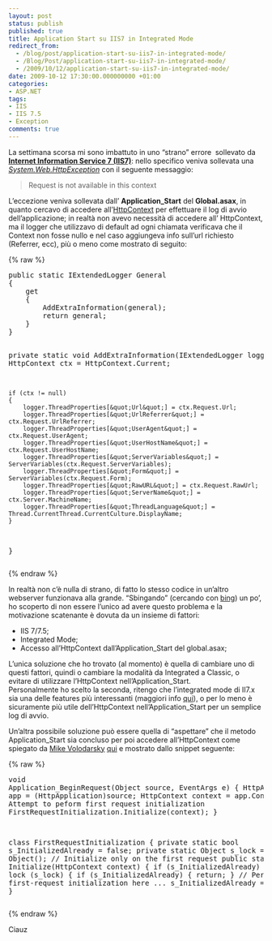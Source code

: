 ```yaml
---
layout: post
status: publish
published: true
title: Application Start su IIS7 in Integrated Mode
redirect_from: 
  - /blog/post/application-start-su-iis7-in-integrated-mode/
  - /Blog/Post/application-start-su-iis7-in-integrated-mode/
  - /2009/10/12/application-start-su-iis7-in-integrated-mode/
date: 2009-10-12 17:30:00.000000000 +01:00
categories:
- ASP.NET
tags:
- IIS
- IIS 7.5
- Exception
comments: true
---
```

<p>La settimana scorsa mi sono imbattuto in uno “strano” errore&#160; sollevato da <strong><a title="Internet Information Service" href="http://imperugo.tostring.it/blog/search?q=IIS&amp;searchButton=Go" target="_blank">Internet Information Service 7 (IIS7)</a></strong>: nello specifico veniva sollevata una <em><a title="System.Web.HttpException" href="http://msdn.microsoft.com/en-us/library/system.web.httpexception.aspx" rel="nofollow" target="_blank">System.Web.HttpException</a></em> con il seguente messaggio:</p>  <blockquote>   <p>Request is not available in this context</p> </blockquote>  <p>L’eccezione veniva sollevata dall’ <strong>Application_Start</strong> del <strong>Global.asax</strong>, in quanto cercavo di accedere all’<a title="HttpContext" href="http://msdn.microsoft.com/en-us/library/system.web.httpcontext.aspx" rel="nofollow" target="_blank">HttpContext</a> per effettuare il log di avvio dell’applicazione; in realtà non avevo necessità di accedere all’ HttpContext, ma il logger che utilizzavo di default ad ogni chiamata verificava che il Context non fosse nullo e nel caso aggiungeva info sull’url richiesto (Referrer, ecc), più o meno come mostrato di seguito:</p>  {% raw %}<pre class="brush: csharp; ruler: true;">public static IExtendedLogger General
{
    get
    {
        AddExtraInformation(general);
        return general;
    }
}


private static void AddExtraInformation(IExtendedLogger logger)
{
    HttpContext ctx = HttpContext.Current;

    if (ctx != null)
    {
        logger.ThreadProperties[&quot;Url&quot;] = ctx.Request.Url;
        logger.ThreadProperties[&quot;UrlReferrer&quot;] = ctx.Request.UrlReferrer;
        logger.ThreadProperties[&quot;UserAgent&quot;] = ctx.Request.UserAgent;
        logger.ThreadProperties[&quot;UserHostName&quot;] = ctx.Request.UserHostName;
        logger.ThreadProperties[&quot;ServerVariables&quot;] = ServerVariables(ctx.Request.ServerVariables);
        logger.ThreadProperties[&quot;Form&quot;] = ServerVariables(ctx.Request.Form);
        logger.ThreadProperties[&quot;RawURL&quot;] = ctx.Request.RawUrl;
        logger.ThreadProperties[&quot;ServerName&quot;] = ctx.Server.MachineName;
        logger.ThreadProperties[&quot;ThreadLanguage&quot;] = Thread.CurrentThread.CurrentCulture.DisplayName;
    }
}</pre>{% endraw %}

<p>In realtà non c’è nulla di strano, di fatto lo stesso codice in un’altro webserver funzionava alla grande. “Sbingando” (cercando con <a title="Bing" href="http://www.bing.com" rel="nofollow" target="_blank">bing</a>) un po’, ho scoperto di non essere l’unico ad avere questo problema e la motivazione scatenante è dovuta da un insieme di fattori:</p>

<ul>
  <li>IIS 7/7.5; </li>

  <li>Integrated Mode; </li>

  <li>Accesso all’HttpContext dall’Application_Start del global.asax; </li>
</ul>

<p>L’unica soluzione che ho trovato (al momento) è quella di cambiare uno di questi fattori, quindi o cambiare la modalità da Integrated a Classic, o evitare di utilizzare l’HttpContext nell’Application_Start. 
  <br />Personalmente ho scelto la seconda, ritengo che l’integrated mode di II7.x sia una delle features più interessanti (maggiori info <a title="IIS7 Integrated Security" href="http://learn.iis.net/page.aspx/244/how-to-take-advantage-of-the-iis7-integrated-pipeline/" rel="nofollow" target="_blank">qui</a>), o per lo meno è sicuramente più utile dell’HttpContext nell’Application_Start per un semplice log di avvio.</p>

<p>Un’altra possibile soluzione può essere quella di “aspettare” che il metodo Application_Start sia concluso per poi accedere all’HttpContext come spiegato da <a title="Mike Volodarsky&#39;s Blog" href="http://mvolo.com/blogs/serverside/default.aspx" rel="nofollow" target="_blank">Mike Volodarsky</a> <a title="IIS7 Integrated mode: Request is not available in this context exception in Application_Start" href="http://mvolo.com/blogs/serverside/archive/2007/11/10/Integrated-mode-Request-is-not-available-in-this-context-in-Application_5F00_Start.aspx" rel="nofollow" target="_blank">qui</a> e mostrato dallo snippet seguente:</p>

{% raw %}<pre class="brush: csharp; ruler: true;">void Application_BeginRequest(Object source, EventArgs e)
{
    HttpApplication app = (HttpApplication)source;
    HttpContext context = app.Context;
    // Attempt to peform first request initialization
    FirstRequestInitialization.Initialize(context);
}

class FirstRequestInitialization
{
    private static bool s_InitializedAlready = false;
    private static Object s_lock = new Object();
    // Initialize only on the first request
    public static void Initialize(HttpContext context)
    {
        if (s_InitializedAlready)
        {
            return;
        }
        lock (s_lock)
        {
            if (s_InitializedAlready)
            {
                return;
            }
            // Perform first-request initialization here ...
            s_InitializedAlready = true;
        }
    }
}</pre>{% endraw %}

<p>Ciauz</p>
